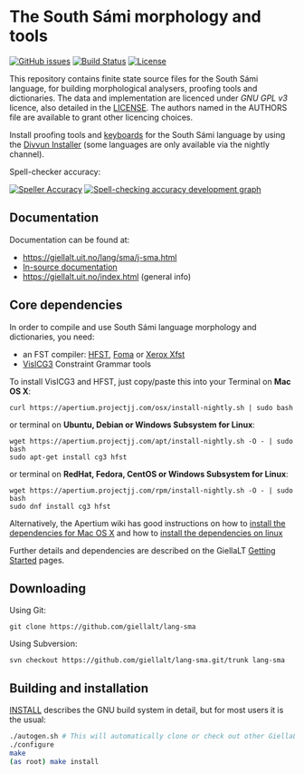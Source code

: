 The South Sámi morphology and tools
==========================================

[![GitHub issues](https://img.shields.io/github/issues-raw/giellalt/lang-sma)](https://github.com/giellalt/lang-sma/issues)
[![Build Status](https://github.com/giellalt/lang-sma/workflows/Speller%20CI+CD/badge.svg)](https://github.com/giellalt/lang-sma/actions)
[![License](https://img.shields.io/github/license/giellalt/lang-sma)](https://raw.githubusercontent.com/giellalt/lang-sma/main/LICENSE)

This repository contains finite state source files for the South Sámi language,
for building morphological analysers, proofing tools
and dictionaries. The data and implementation are licenced under _GNU GPL v3_
licence, also detailed in the
[LICENSE](https://github.com/giellalt/lang-sma/blob/main/LICENSE). The
authors named in the AUTHORS file are available to grant other licencing
choices.

Install proofing tools and [keyboards](https://github.com/giellalt/keyboard-sma)
for the South Sámi language by using the [Divvun Installer](http://divvun.no)
(some languages are only available via the nightly channel).

Spell-checker accuracy:

[![Speller
Accuracy](https://img.shields.io/badge/Speller_Accuracy-83_%25-green.svg)](https://giellalt.github.io/lang-sma/speller-report.html)
[![Spell-checking accuracy development
graph](https://giellalt.github.io/lang-sma/speller-report.svg)](https://giellalt.github.io/lang-sma/speller-report.svg)


Documentation
-------------

Documentation can be found at:

-   <https://giellalt.uit.no/lang/sma/j-sma.html>
-   [In-source documentation](doc/Links.md)
-   <https://giellalt.uit.no/index.html> (general info)

Core dependencies
-----------------

In order to compile and use South Sámi language morphology and
dictionaries, you need:

- an FST compiler: [HFST](https://github.com/hfst/hfst), [Foma](https://github.com/mhulden/foma) or [Xerox Xfst](https://web.stanford.edu/~laurik/fsmbook/home.html)
- [VislCG3](https://visl.sdu.dk/svn/visl/tools/vislcg3/trunk) Constraint Grammar tools

To install VislCG3 and HFST, just copy/paste this into your Terminal on **Mac OS X**:

```
curl https://apertium.projectjj.com/osx/install-nightly.sh | sudo bash
```

or terminal on **Ubuntu, Debian or Windows Subsystem for Linux**:

```
wget https://apertium.projectjj.com/apt/install-nightly.sh -O - | sudo bash
sudo apt-get install cg3 hfst
```

or terminal on **RedHat, Fedora, CentOS or Windows Subsystem for Linux**:

```
wget https://apertium.projectjj.com/rpm/install-nightly.sh -O - | sudo bash
sudo dnf install cg3 hfst
```

Alternatively, the Apertium wiki has good instructions on how to [install the dependencies for Mac
OS X](https://wiki.apertium.org/wiki/Apertium_on_Mac_OS_X) and how to [install
the dependencies on
linux](https://wiki.apertium.org/wiki/Installation_of_grammar_libraries)

Further details and dependencies are described on the GiellaLT [Getting Started](https://giellalt.uit.no/infra/GettingStarted.html) pages.

Downloading
-----------

Using Git:
```
git clone https://github.com/giellalt/lang-sma
```

Using Subversion:
```
svn checkout https://github.com/giellalt/lang-sma.git/trunk lang-sma
```

Building and installation
-------------------------

[INSTALL](https://github.com/giellalt/lang-sma/blob/main/INSTALL)
describes the GNU build system in detail, but for most users it is the usual:

```sh
./autogen.sh # This will automatically clone or check out other GiellaLT dependencies
./configure
make
(as root) make install
```
